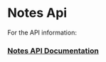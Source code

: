 <h1>Notes Api</h1>
<p>For the API information:</p>
<h3><a href="https://documenter.getpostman.com/view/29018668/2s9YkodMUj">Notes API Documentation</a></h3>
